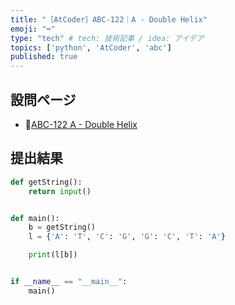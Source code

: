 ```yaml
---
title: "［AtCoder］ABC-122｜A - Double Helix"
emoji: "⌨️"
type: "tech" # tech: 技術記事 / idea: アイデア
topics: ['python', 'AtCoder', 'abc']
published: true
---
```


## 設問ページ

- 🔗[ABC-122 A - Double Helix](https://atcoder.jp/contests/abc122/tasks/abc122_a)

## 提出結果

```python
def getString():
    return input()


def main():
    b = getString()
    l = {'A': 'T', 'C': 'G', 'G': 'C', 'T': 'A'}

    print(l[b])


if __name__ == "__main__":
    main()
```
